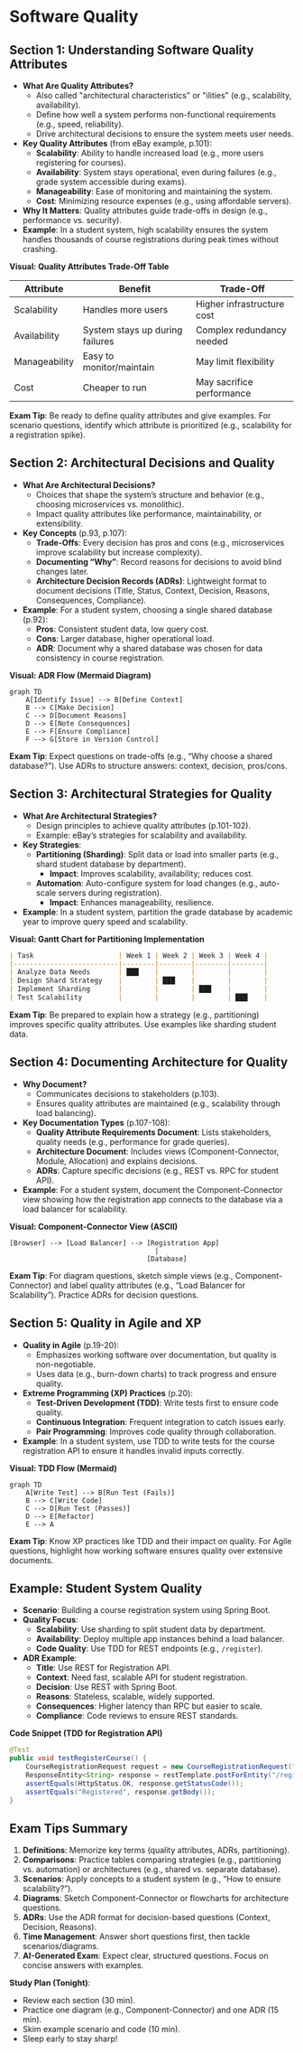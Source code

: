 # Software Quality

## Section 1: Understanding Software Quality Attributes
- **What Are Quality Attributes?**
  - Also called "architectural characteristics" or "ilities" (e.g., scalability, availability).
  - Define how well a system performs non-functional requirements (e.g., speed, reliability).
  - Drive architectural decisions to ensure the system meets user needs.
- **Key Quality Attributes** (from eBay example, p.101):
  - **Scalability**: Ability to handle increased load (e.g., more users registering for courses).
  - **Availability**: System stays operational, even during failures (e.g., grade system accessible during exams).
  - **Manageability**: Ease of monitoring and maintaining the system.
  - **Cost**: Minimizing resource expenses (e.g., using affordable servers).
- **Why It Matters**: Quality attributes guide trade-offs in design (e.g., performance vs. security).
- **Example**: In a student system, high scalability ensures the system handles thousands of course registrations during peak times without crashing.

**Visual: Quality Attributes Trade-Off Table**

| Attribute     | Benefit                              | Trade-Off                         |
|---------------|--------------------------------------|-----------------------------------|
| Scalability   | Handles more users                   | Higher infrastructure cost        |
| Availability  | System stays up during failures      | Complex redundancy needed         |
| Manageability | Easy to monitor/maintain             | May limit flexibility             |
| Cost          | Cheaper to run                       | May sacrifice performance         |

**Exam Tip**: Be ready to define quality attributes and give examples. For scenario questions, identify which attribute is prioritized (e.g., scalability for a registration spike).

## Section 2: Architectural Decisions and Quality
- **What Are Architectural Decisions?**
  - Choices that shape the system’s structure and behavior (e.g., choosing microservices vs. monolithic).
  - Impact quality attributes like performance, maintainability, or extensibility.
- **Key Concepts** (p.93, p.107):
  - **Trade-Offs**: Every decision has pros and cons (e.g., microservices improve scalability but increase complexity).
  - **Documenting “Why”**: Record reasons for decisions to avoid blind changes later.
  - **Architecture Decision Records (ADRs)**: Lightweight format to document decisions (Title, Status, Context, Decision, Reasons, Consequences, Compliance).
- **Example**: For a student system, choosing a single shared database (p.92):
  - **Pros**: Consistent student data, low query cost.
  - **Cons**: Larger database, higher operational load.
  - **ADR**: Document why a shared database was chosen for data consistency in course registration.

**Visual: ADR Flow (Mermaid Diagram)**

```mermaid
graph TD
    A[Identify Issue] --> B[Define Context]
    B --> C[Make Decision]
    C --> D[Document Reasons]
    D --> E[Note Consequences]
    E --> F[Ensure Compliance]
    F --> G[Store in Version Control]
```

**Exam Tip**: Expect questions on trade-offs (e.g., “Why choose a shared database?”). Use ADRs to structure answers: context, decision, pros/cons.

## Section 3: Architectural Strategies for Quality
- **What Are Architectural Strategies?**
  - Design principles to achieve quality attributes (p.101-102).
  - Example: eBay’s strategies for scalability and availability.
- **Key Strategies**:
  - **Partitioning (Sharding)**: Split data or load into smaller parts (e.g., shard student database by department).
    - **Impact**: Improves scalability, availability; reduces cost.
  - **Automation**: Auto-configure system for load changes (e.g., auto-scale servers during registration).
    - **Impact**: Enhances manageability, resilience.
- **Example**: In a student system, partition the grade database by academic year to improve query speed and scalability.

**Visual: Gantt Chart for Partitioning Implementation**

```markdown
| Task                     | Week 1 | Week 2 | Week 3 | Week 4 |
|--------------------------|--------|--------|--------|--------|
| Analyze Data Needs       | ███    |        |        |        |
| Design Shard Strategy    |        | ███    |        |        |
| Implement Sharding       |        |        | ███    |        |
| Test Scalability         |        |        |        | ███    |
```

**Exam Tip**: Be prepared to explain how a strategy (e.g., partitioning) improves specific quality attributes. Use examples like sharding student data.

## Section 4: Documenting Architecture for Quality
- **Why Document?**
  - Communicates decisions to stakeholders (p.103).
  - Ensures quality attributes are maintained (e.g., scalability through load balancing).
- **Key Documentation Types** (p.107-108):
  - **Quality Attribute Requirements Document**: Lists stakeholders, quality needs (e.g., performance for grade queries).
  - **Architecture Document**: Includes views (Component-Connector, Module, Allocation) and explains decisions.
  - **ADRs**: Capture specific decisions (e.g., REST vs. RPC for student API).
- **Example**: For a student system, document the Component-Connector view showing how the registration app connects to the database via a load balancer for scalability.

**Visual: Component-Connector View (ASCII)**

```
[Browser] --> [Load Balancer] --> [Registration App]
                                    |
                                  [Database]
```

**Exam Tip**: For diagram questions, sketch simple views (e.g., Component-Connector) and label quality attributes (e.g., “Load Balancer for Scalability”). Practice ADRs for decision questions.

## Section 5: Quality in Agile and XP
- **Quality in Agile** (p.19-20):
  - Emphasizes working software over documentation, but quality is non-negotiable.
  - Uses data (e.g., burn-down charts) to track progress and ensure quality.
- **Extreme Programming (XP) Practices** (p.20):
  - **Test-Driven Development (TDD)**: Write tests first to ensure code quality.
  - **Continuous Integration**: Frequent integration to catch issues early.
  - **Pair Programming**: Improves code quality through collaboration.
- **Example**: In a student system, use TDD to write tests for the course registration API to ensure it handles invalid inputs correctly.

**Visual: TDD Flow (Mermaid)**

```mermaid
graph TD
    A[Write Test] --> B[Run Test (Fails)]
    B --> C[Write Code]
    C --> D[Run Test (Passes)]
    D --> E[Refactor]
    E --> A
```

**Exam Tip**: Know XP practices like TDD and their impact on quality. For Agile questions, highlight how working software ensures quality over extensive documents.

## Example: Student System Quality
- **Scenario**: Building a course registration system using Spring Boot.
- **Quality Focus**:
  - **Scalability**: Use sharding to split student data by department.
  - **Availability**: Deploy multiple app instances behind a load balancer.
  - **Code Quality**: Use TDD for REST endpoints (e.g., `/register`).
- **ADR Example**:
  - **Title**: Use REST for Registration API.
  - **Context**: Need fast, scalable API for student registration.
  - **Decision**: Use REST with Spring Boot.
  - **Reasons**: Stateless, scalable, widely supported.
  - **Consequences**: Higher latency than RPC but easier to scale.
  - **Compliance**: Code reviews to ensure REST standards.

**Code Snippet (TDD for Registration API)**

```java
@Test
public void testRegisterCourse() {
    CourseRegistrationRequest request = new CourseRegistrationRequest("CS101", "S123");
    ResponseEntity<String> response = restTemplate.postForEntity("/register", request, String.class);
    assertEquals(HttpStatus.OK, response.getStatusCode());
    assertEquals("Registered", response.getBody());
}
```

## Exam Tips Summary
1. **Definitions**: Memorize key terms (quality attributes, ADRs, partitioning).
2. **Comparisons**: Practice tables comparing strategies (e.g., partitioning vs. automation) or architectures (e.g., shared vs. separate database).
3. **Scenarios**: Apply concepts to a student system (e.g., “How to ensure scalability?”).
4. **Diagrams**: Sketch Component-Connector or flowcharts for architecture questions.
5. **ADRs**: Use the ADR format for decision-based questions (Context, Decision, Reasons).
6. **Time Management**: Answer short questions first, then tackle scenarios/diagrams.
7. **AI-Generated Exam**: Expect clear, structured questions. Focus on concise answers with examples.

**Study Plan (Tonight)**:
- Review each section (30 min).
- Practice one diagram (e.g., Component-Connector) and one ADR (15 min).
- Skim example scenario and code (10 min).
- Sleep early to stay sharp!
